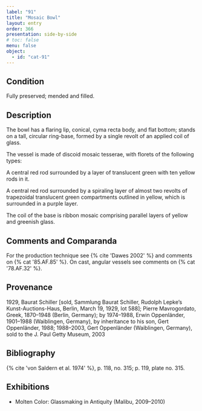 ```yaml
---
label: "91"
title: "Mosaic Bowl"
layout: entry
order: 366
presentation: side-by-side
# toc: false
menu: false
object:
  - id: "cat-91"
---
```


## Condition

Fully preserved; mended and filled.

## Description

The bowl has a flaring lip, conical, cyma recta body, and flat bottom; stands on a tall, circular ring-base, formed by a single revolt of an applied coil of glass.

The vessel is made of discoid mosaic tesserae, with florets of the following types:

A central red rod surrounded by a layer of translucent green with ten yellow rods in it.

A central red rod surrounded by a spiraling layer of almost two revolts of trapezoidal translucent green compartments outlined in yellow, which is surrounded in a purple layer.

The coil of the base is ribbon mosaic comprising parallel layers of yellow and greenish glass.

## Comments and Comparanda

For the production technique see {% cite 'Dawes 2002' %} and comments on {% cat '85.AF.85' %}. On cast, angular vessels see comments on {% cat '78.AF.32' %}.

## Provenance

1929, Baurat Schiller [sold, Sammlung Baurat Schiller, Rudolph Lepke’s Kunst-Auctions-Haus, Berlin, March 19, 1929, lot 588]; Pierre Mavrogordato, Greek, 1870–1948 (Berlin, Germany); by 1974–1988, Erwin Oppenländer, 1901–1988 (Waiblingen, Germany), by inheritance to his son, Gert Oppenländer, 1988; 1988–2003, Gert Oppenländer (Waiblingen, Germany), sold to the J. Paul Getty Museum, 2003

## Bibliography

{% cite 'von Saldern et al. 1974' %}, p. 118, no. 315; p. 119, plate no. 315.

## Exhibitions

-   Molten Color: Glassmaking in Antiquity (Malibu, 2009–2010)